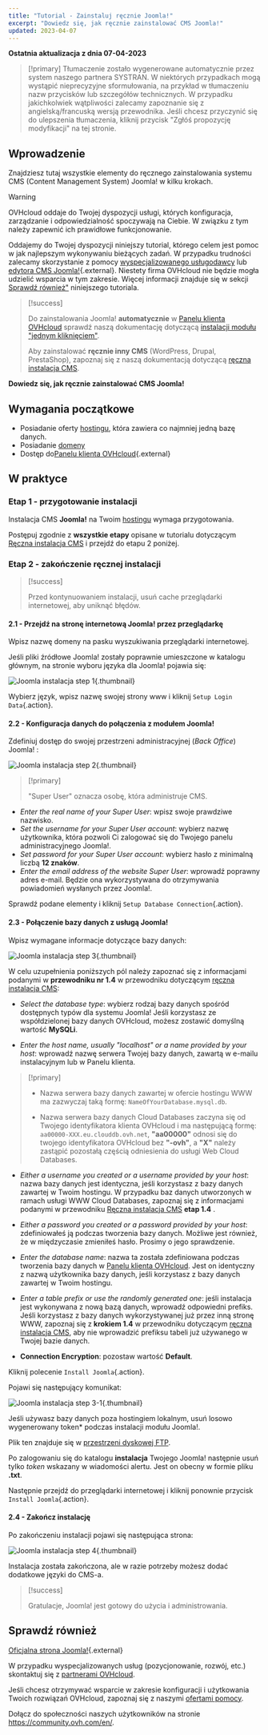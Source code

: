 ```yaml
---
title: "Tutorial - Zainstaluj ręcznie Joomla!"
excerpt: "Dowiedz się, jak ręcznie zainstalować CMS Joomla!"
updated: 2023-04-07
---
```


**Ostatnia aktualizacja z dnia 07-04-2023**

> [!primary]
> Tłumaczenie zostało wygenerowane automatycznie przez system naszego partnera SYSTRAN. W niektórych przypadkach mogą wystąpić nieprecyzyjne sformułowania, na przykład w tłumaczeniu nazw przycisków lub szczegółów technicznych. W przypadku jakichkolwiek wątpliwości zalecamy zapoznanie się z angielską/francuską wersją przewodnika. Jeśli chcesz przyczynić się do ulepszenia tłumaczenia, kliknij przycisk "Zgłóś propozycję modyfikacji" na tej stronie.
>
  
## Wprowadzenie

Znajdziesz tutaj wszystkie elementy do ręcznego zainstalowania systemu CMS (Content Management System) Joomla! w kilku krokach.

> [!warning]
>
> OVHcloud oddaje do Twojej dyspozycji usługi, których konfiguracja, zarządzanie i odpowiedzialność spoczywają na Ciebie. W związku z tym należy zapewnić ich prawidłowe funkcjonowanie.
> 
> Oddajemy do Twojej dyspozycji niniejszy tutorial, którego celem jest pomoc w jak najlepszym wykonywaniu bieżących zadań. W przypadku trudności zalecamy skorzystanie z pomocy [wyspecjalizowanego usługodawcy](https://partner.ovhcloud.com/pl/) lub [edytora CMS Joomla!](https://www.joomla.org/){.external}. Niestety firma OVHcloud nie będzie mogła udzielić wsparcia w tym zakresie. Więcej informacji znajduje się w sekcji [Sprawdź również"](#go-further) niniejszego tutoriala.
>

> [!success]
>
> Do zainstalowania Joomla! **automatycznie** w [Panelu klienta OVHcloud](https://www.ovh.com/auth/?action=gotomanager&from=https://www.ovh.pl/&ovhSubsidiary=pl) sprawdź naszą dokumentację dotyczącą [instalacji modułu "jednym kliknięciem"](/pages/web/hosting/cms_install_1_click_modules).
>
> Aby zainstalować **ręcznie inny CMS** (WordPress, Drupal, PrestaShop), zapoznaj się z naszą dokumentacją dotyczącą [ręczna instalacja CMS](/pages/web/hosting/cms_manual_installation).
>

**Dowiedz się, jak ręcznie zainstalować CMS Joomla!**
  
## Wymagania początkowe

- Posiadanie oferty [hostingu](https://www.ovhcloud.com/pl/web-hosting/), która zawiera co najmniej jedną bazę danych.
- Posiadanie [domeny](https://www.ovhcloud.com/pl/domains/)
- Dostęp do[Panelu klienta OVHcloud](https://www.ovh.com/auth/?action=gotomanager&from=https://www.ovh.pl/&ovhSubsidiary=pl){.external}
  
## W praktyce

### Etap 1 - przygotowanie instalacji <a name="step1"></a>

Instalacja CMS **Joomla!** na Twoim [hostingu](https://www.ovhcloud.com/pl/web-hosting/) wymaga przygotowania.

Postępuj zgodnie z **wszystkie etapy** opisane w tutorialu dotyczącym [Ręczna instalacja CMS](/pages/web/hosting/cms_manual_installation) i przejdź do etapu 2 poniżej.

### Etap 2 - zakończenie ręcznej instalacji <a name="step2"></a>

> [!success]
>
> Przed kontynuowaniem instalacji, usuń cache przeglądarki internetowej, aby uniknąć błędów.
>

#### 2.1 - Przejdź na stronę internetową Joomla! przez przeglądarkę

Wpisz nazwę domeny na pasku wyszukiwania przeglądarki internetowej.

Jeśli pliki źródłowe Joomla! zostały poprawnie umieszczone w katalogu głównym, na stronie wyboru języka dla Joomla! pojawia się:

![Joomla instalacja step 1](images/Joomla-install-select-language-1.png){.thumbnail}

Wybierz język, wpisz nazwę swojej strony www i kliknij `Setup Login Data`{.action}.

#### 2.2 - Konfiguracja danych do połączenia z modułem Joomla!

Zdefiniuj dostęp do swojej przestrzeni administracyjnej (*Back Office*) Joomla! :

![Joomla instalacja step 2](images/Joomla-install-define-admin-2.png){.thumbnail}

> [!primary]
>
> "Super User" oznacza osobę, która administruje CMS.

- *Enter the real name of your Super User*: wpisz swoje prawdziwe nazwisko.
- *Set the username for your Super User account*: wybierz nazwę użytkownika, która pozwoli Ci zalogować się do Twojego panelu administracyjnego Joomla!.
- *Set password for your Super User account*: wybierz hasło z minimalną liczbą **12 znaków**.
- *Enter the email address of the website Super User*: wprowadź poprawny adres e-mail. Będzie ona wykorzystywana do otrzymywania powiadomień wysłanych przez Joomla!.

Sprawdź podane elementy i kliknij `Setup Database Connection`{.action}.

#### 2.3 - Połączenie bazy danych z usługą Joomla!

Wpisz wymagane informacje dotyczące bazy danych:

![Joomla instalacja step 3](images/Joomla-install-db-connect-3.png){.thumbnail}

W celu uzupełnienia poniższych pól należy zapoznać się z informacjami podanymi w **przewodniku nr 1.4** w przewodniku dotyczącym [ręczna instalacja CMS](/pages/web/hosting/cms_manual_installation):

- *Select the database type*: wybierz rodzaj bazy danych spośród dostępnych typów dla systemu Joomla! Jeśli korzystasz ze współdzielonej bazy danych OVHcloud, możesz zostawić domyślną wartość **MySQLi**.

- *Enter the host name, usually "localhost" or a name provided by your host*: wprowadź nazwę serwera Twojej bazy danych, zawartą w e-mailu instalacyjnym lub w Panelu klienta.

> [!primary]
> 
> - Nazwa serwera bazy danych zawartej w ofercie hostingu WWW ma zazwyczaj taką formę: `NameOfYourDatabase.mysql.db`. 
>
> - Nazwa serwera bazy danych Cloud Databases zaczyna się od Twojego identyfikatora klienta OVHcloud i ma następującą formę: `aa00000-XXX.eu.clouddb.ovh.net`, **"aa00000"** odnosi się do twojego identyfikatora OVHcloud bez **"-ovh"**, a **"X"** należy zastąpić pozostałą częścią odniesienia do usługi Web Cloud Databases.
>

- *Either a username you created or a username provided by your host*: nazwa bazy danych jest identyczna, jeśli korzystasz z bazy danych zawartej w Twoim hostingu.
W przypadku baz danych utworzonych w ramach usługi WWW Cloud Databases, zapoznaj się z informacjami podanymi w przewodniku [Ręczna instalacja CMS](/pages/web/hosting/cms_manual_installation) **etap 1.4** .

- *Either a password you created or a password provided by your host*: zdefiniowałeś ją podczas tworzenia bazy danych. Możliwe jest również, że w międzyczasie zmieniłeś hasło. Prosimy o jego sprawdzenie.

- *Enter the database name*: nazwa ta została zdefiniowana podczas tworzenia bazy danych w [Panelu klienta OVHcloud](https://www.ovh.com/auth/?action=gotomanager&from=https://www.ovh.pl/&ovhSubsidiary=pl). Jest on identyczny z nazwą użytkownika bazy danych, jeśli korzystasz z bazy danych zawartej w Twoim hostingu.

- *Enter a table prefix or use the randomly generated one*: jeśli instalacja jest wykonywana z nową bazą danych, wprowadź odpowiedni prefiks. Jeśli korzystasz z bazy danych wykorzystywanej już przez inną stronę WWW, zapoznaj się z **krokiem 1.4** w przewodniku dotyczącym [ręczna instalacja CMS](/pages/web/hosting/cms_manual_installation), aby nie wprowadzić prefiksu tabeli już używanego w Twojej bazie danych.

- **Connection Encryption**: pozostaw wartość **Default**.

Kliknij polecenie `Install Joomla`{.action}.

Pojawi się następujący komunikat:

![Joomla instalacja step 3-1](images/Joomla-install-db-connect-3-1.png){.thumbnail}

Jeśli używasz bazy danych poza hostingiem lokalnym, usuń losowo wygenerowany token* podczas instalacji modułu Joomla!.

Plik ten znajduje się w [przestrzeni dyskowej FTP](/pages/web/hosting/ftp_connection).

Po zalogowaniu się do katalogu **instalacja** Twojego Joomla! następnie usuń tylko *token* wskazany w wiadomości alertu. Jest on obecny w formie pliku **.txt**.

Następnie przejdź do przeglądarki internetowej i kliknij ponownie przycisk `Install Joomla`{.action}.

#### 2.4 - Zakończ instalację

Po zakończeniu instalacji pojawi się następująca strona:

![Joomla instalacja step 4](images/Joomla-install-ending-4.png){.thumbnail}

Instalacja została zakończona, ale w razie potrzeby możesz dodać dodatkowe języki do CMS-a.

>[!success]
>
> Gratulacje, Joomla! jest gotowy do użycia i administrowania.
>
  
## Sprawdź również <a name="go-further"></a>

[Oficjalna strona Joomla!](https://joomla.org){.external}
 
W przypadku wyspecjalizowanych usług (pozycjonowanie, rozwój, etc.) skontaktuj się z [partnerami OVHcloud](https://partner.ovhcloud.com/pl/directory/).
 
Jeśli chcesz otrzymywać wsparcie w zakresie konfiguracji i użytkowania Twoich rozwiązań OVHcloud, zapoznaj się z naszymi [ofertami pomocy](https://www.ovhcloud.com/pl/support-levels/).
 
Dołącz do społeczności naszych użytkowników na stronie <https://community.ovh.com/en/>.